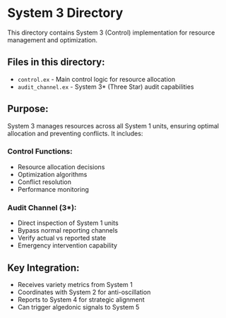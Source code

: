 # System 3 Directory

This directory contains System 3 (Control) implementation for resource management and optimization.

## Files in this directory:
- `control.ex` - Main control logic for resource allocation
- `audit_channel.ex` - System 3* (Three Star) audit capabilities

## Purpose:

System 3 manages resources across all System 1 units, ensuring optimal allocation and preventing conflicts. It includes:

### Control Functions:
- Resource allocation decisions
- Optimization algorithms
- Conflict resolution
- Performance monitoring

### Audit Channel (3*):
- Direct inspection of System 1 units
- Bypass normal reporting channels
- Verify actual vs reported state
- Emergency intervention capability

## Key Integration:
- Receives variety metrics from System 1
- Coordinates with System 2 for anti-oscillation
- Reports to System 4 for strategic alignment
- Can trigger algedonic signals to System 5